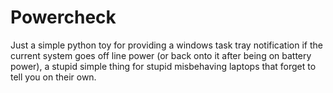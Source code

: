 # Powercheck

Just a simple python toy for providing a windows task tray notification if the
current system goes off line power (or back onto it after being on battery
power), a stupid simple thing for stupid misbehaving laptops that forget to
tell you on their own.
